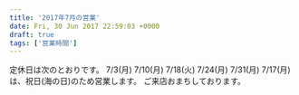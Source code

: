 ```yaml
---
title: '2017年7月の営業'
date: Fri, 30 Jun 2017 22:59:03 +0000
draft: true
tags: ['営業時間']
---
```


定休日は次のとおりです。 7/3(月) 7/10(月) 7/18(火) 7/24(月) 7/31(月) 7/17(月)は、祝日(海の日)のため営業します。 ご来店おまちしております。